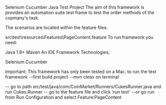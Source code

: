 Selenium Cucumber Java Test Project
The aim of this framework is provides an automation suite test frame to test the order methods of the copmany's task.

The scenarios are located within the feature files:

src\test\resources\Features\PageContent.feature To run framework you need:

Java 1.8+
Maven
An IDE
Framework Technologies;

Selenium
Cucumber

Important: This framework has only been tested on a Mac.
to run the test framework
--first build project
--mvn cleav on terminal

-- go to path  src/test/java/com/CoinMarket/Runners/CukesRunner.java  and run Cukes.Runner
-- go to the feature file and  click 'run test'
--or go run from Run Configuration and select Feature:PageContent



